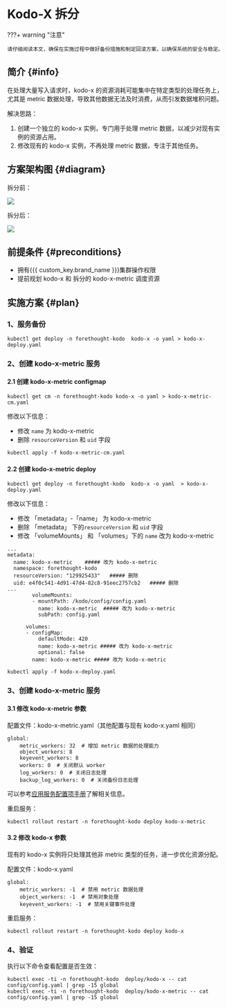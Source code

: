 # Kodo-X 拆分

???+ warning "注意"

    请仔细阅读本文，确保在实施过程中做好备份措施和制定回滚方案，以确保系统的安全与稳定。



## 简介 {#info}

在处理大量写入请求时，kodo-x 的资源消耗可能集中在特定类型的处理任务上，尤其是 metric 数据处理，导致其他数据无法及时消费，从而引发数据堆积问题。

解决思路：

1. 创建一个独立的 kodo-x 实例，专门用于处理 metric 数据，以减少对现有实例的资源占用。
2. 修改现有的 kodo-x 实例，不再处理 metric 数据，专注于其他任务。


## 方案架构图 {#diagram}

拆分前：

![](img/kodo-x-split-01.png)


拆分后：

![](img/kodo-x-split-02.png)


## 前提条件 {#preconditions}


- 拥有{{{ custom_key.brand_name }}}集群操作权限
- 提前规划 kodo-x 和 拆分的 kodo-x-metric 调度资源


## 实施方案 {#plan}

### 1、服务备份

```shell
kubectl get deploy -n forethought-kodo  kodo-x -o yaml > kodo-x-deploy.yaml
```

### 2、创建 kodo-x-metric 服务

#### 2.1 创建 kodo-x-metric configmap

```shell
kubectl get cm -n forethought-kodo kodo-x -o yaml > kodo-x-metric-cm.yaml
```


修改以下信息：

- 修改 `name` 为 kodo-x-metric
- 删除 `resourceVersion` 和 `uid` 字段

```shell
kubectl apply -f kodo-x-metric-cm.yaml
```

#### 2.2 创建 kodo-x-metric deploy

```shell
kubectl get deploy -n forethought-kodo  kodo-x -o yaml  > kodo-x-deploy.yaml
```

修改以下信息：

- 修改 「metadata」-「name」 为 kodo-x-metric
- 删除 「metadata」 下的`resourceVersion` 和 `uid` 字段
- 修改 「volumeMounts」 和 「volumes」下的 `name` 改为  kodo-x-metric

```shell
...
metadata:
  name: kodo-x-metric    ##### 改为 kodo-x-metric
  namespace: forethought-kodo 
  resourceVersion: "129925433"   ##### 删除
  uid: e4f0c541-4d91-47d4-82c8-91eec2757cb2   ##### 删除
...
        volumeMounts:
        - mountPath: /kodo/config/config.yaml
          name: kodo-x-metric  ##### 改为 kodo-x-metric
          subPath: config.yaml

      volumes:
      - configMap:
          defaultMode: 420
          name: kodo-x-metric ##### 改为 kodo-x-metric
          optional: false
        name: kodo-x-metric ##### 改为 kodo-x-metric

```

```shell
kubectl apply -f kodo-x-deploy.yaml
```

### 3、创建 kodo-x-metric 服务

#### 3.1 修改 kodo-x-metric 参数

配置文件：kodo-x-metric.yaml（其他配置与现有 kodo-x.yaml 相同）

```shell
global:
    metric_workers: 32  # 增加 metric 数据的处理能力
    object_workers: 8
    keyevent_workers: 8
    workers: 0  # 关闭默认 worker
    log_workers: 0  # 关闭日志处理
    backup_log_workers: 0  # 关闭备份日志处理
```

可以参考[应用服务配置项手册](application-configuration-guide.md)了解相关信息。

重启服务：

```shell
kubectl rollout restart -n forethought-kodo deploy kodo-x-metric
```

#### 3.2 修改 kodo-x 参数

现有的 kodo-x 实例将只处理其他非 metric 类型的任务，进一步优化资源分配。

配置文件：kodo-x.yaml

```shell
global:
    metric_workers: -1  # 禁用 metric 数据处理
    object_workers: -1  # 禁用对象处理
    keyevent_workers: -1  # 禁用关键事件处理
```

重启服务：

```shell
kubectl rollout restart -n forethought-kodo deploy kodo-x
```

### 4、验证

执行以下命令查看配置是否生效：

```
kubectl exec -ti -n forethought-kodo  deploy/kodo-x -- cat config/config.yaml | grep -15 global
kubectl exec -ti -n forethought-kodo  deploy/kodo-x-metric -- cat config/config.yaml | grep -15 global
```

